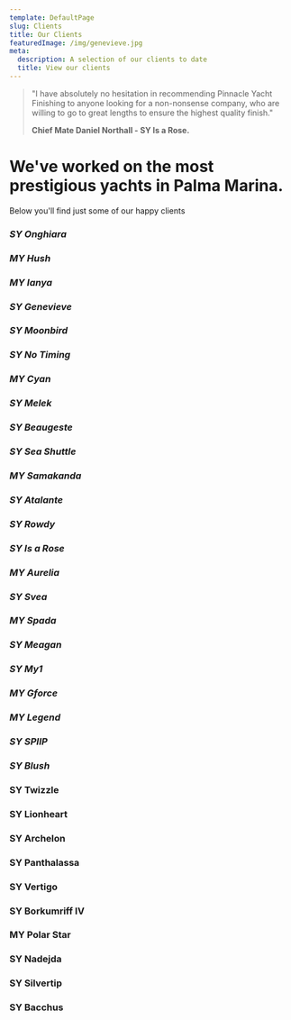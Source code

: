```yaml
---
template: DefaultPage
slug: Clients
title: Our Clients
featuredImage: /img/genevieve.jpg
meta:
  description: A selection of our clients to date
  title: View our clients
---
```

> "I have absolutely no hesitation in recommending Pinnacle Yacht Finishing to anyone looking for a non-nonsense company, who are willing to go to great lengths to ensure the highest quality finish."
>
> **Chief Mate Daniel Northall - SY Is a Rose.**

# We've worked on the most prestigious yachts in Palma Marina.

Below you'll find just some of our happy clients

### *SY Onghiara*

### *MY Hush*

### *MY Ianya*

### *SY Genevieve*

### *SY Moonbird*

### *SY No Timing*

### *MY Cyan*

### *SY Melek*

### *SY Beaugeste*

### *SY Sea Shuttle*

### *MY Samakanda*

### *SY Atalante*

### *SY Rowdy*

### *SY Is a Rose*

### *MY Aurelia*

### *SY Svea*

### *MY Spada*

### *SY Meagan*

### *SY My1*

### *MY Gforce*

### *MY Legend*

### *SY SPIIP*

### *SY Blush*

### SY Twizzle

### SY Lionheart

### SY Archelon

### SY Panthalassa

### SY Vertigo

### SY Borkumriff IV

### MY Polar Star

### SY Nadejda 

### SY Silvertip

### SY Bacchus